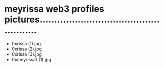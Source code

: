 # meyrissa web3 profiles pictures....................................................
- 0xrissa (1).jpg
- 0xrissa (2).jpg
- 0xrissa (3).jpg
- 0xmeyrissa1 (1).jpg
